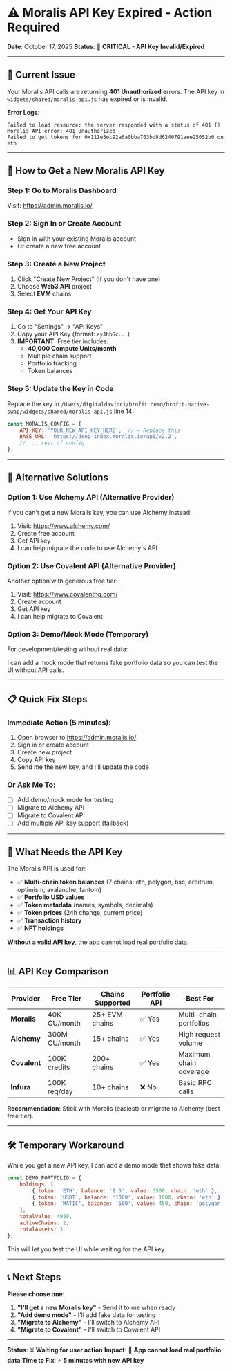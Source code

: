 # ⚠️ Moralis API Key Expired - Action Required

**Date**: October 17, 2025
**Status**: 🔴 **CRITICAL - API Key Invalid/Expired**

---

## 🐛 Current Issue

Your Moralis API calls are returning **401 Unauthorized** errors. The API key in `widgets/shared/moralis-api.js` has expired or is invalid.

**Error Logs**:
```
Failed to load resource: the server responded with a status of 401 ()
Moralis API error: 401 Unauthorized
Failed to get tokens for 0x111e5ec92a6a0bba703bd8d6240791aee25052b0 on eth
```

---

## 🔑 How to Get a New Moralis API Key

### Step 1: Go to Moralis Dashboard
Visit: https://admin.moralis.io/

### Step 2: Sign In or Create Account
- Sign in with your existing Moralis account
- Or create a new free account

### Step 3: Create a New Project
1. Click "Create New Project" (if you don't have one)
2. Choose **Web3 API** project
3. Select **EVM** chains

### Step 4: Get Your API Key
1. Go to "Settings" → "API Keys"
2. Copy your API Key (format: `eyJhbGc...`)
3. **IMPORTANT**: Free tier includes:
   - **40,000 Compute Units/month**
   - Multiple chain support
   - Portfolio tracking
   - Token balances

### Step 5: Update the Key in Code
Replace the key in `/Users/digitaldavinci/brofit demo/brofit-native-swap/widgets/shared/moralis-api.js` line 14:

```javascript
const MORALIS_CONFIG = {
    API_KEY: 'YOUR_NEW_API_KEY_HERE',  // ← Replace this
    BASE_URL: 'https://deep-index.moralis.io/api/v2.2',
    // ... rest of config
};
```

---

## 🚀 Alternative Solutions

### Option 1: Use Alchemy API (Alternative Provider)
If you can't get a new Moralis key, you can use Alchemy instead:

1. Visit: https://www.alchemy.com/
2. Create free account
3. Get API key
4. I can help migrate the code to use Alchemy's API

### Option 2: Use Covalent API (Alternative Provider)
Another option with generous free tier:

1. Visit: https://www.covalenthq.com/
2. Create account
3. Get API key
4. I can help migrate to Covalent

### Option 3: Demo/Mock Mode (Temporary)
For development/testing without real data:

I can add a mock mode that returns fake portfolio data so you can test the UI without API calls.

---

## 📋 Quick Fix Steps

### Immediate Action (5 minutes):
1. Open browser to https://admin.moralis.io/
2. Sign in or create account
3. Create new project
4. Copy API key
5. Send me the new key, and I'll update the code

### Or Ask Me To:
- [ ] Add demo/mock mode for testing
- [ ] Migrate to Alchemy API
- [ ] Migrate to Covalent API
- [ ] Add multiple API key support (fallback)

---

## 🔧 What Needs the API Key

The Moralis API is used for:
- ✅ **Multi-chain token balances** (7 chains: eth, polygon, bsc, arbitrum, optimism, avalanche, fantom)
- ✅ **Portfolio USD values**
- ✅ **Token metadata** (names, symbols, decimals)
- ✅ **Token prices** (24h change, current price)
- ✅ **Transaction history**
- ✅ **NFT holdings**

**Without a valid API key**, the app cannot load real portfolio data.

---

##  📊 API Key Comparison

| Provider | Free Tier | Chains Supported | Portfolio API | Best For |
|----------|-----------|------------------|---------------|----------|
| **Moralis** | 40K CU/month | 25+ EVM chains | ✅ Yes | Multi-chain portfolios |
| **Alchemy** | 300M CU/month | 15+ chains | ✅ Yes | High request volume |
| **Covalent** | 100K credits | 200+ chains | ✅ Yes | Maximum chain coverage |
| **Infura** | 100K req/day | 10+ chains | ❌ No | Basic RPC calls |

**Recommendation**: Stick with Moralis (easiest) or migrate to Alchemy (best free tier).

---

## 🛠️ Temporary Workaround

While you get a new API key, I can add a demo mode that shows fake data:

```javascript
const DEMO_PORTFOLIO = {
    holdings: [
        { token: 'ETH', balance: '1.5', value: 3500, chain: 'eth' },
        { token: 'USDT', balance: '1000', value: 1000, chain: 'eth' },
        { token: 'MATIC', balance: '500', value: 450, chain: 'polygon' }
    ],
    totalValue: 4950,
    activeChains: 2,
    totalAssets: 3
};
```

This will let you test the UI while waiting for the API key.

---

## 📞 Next Steps

**Please choose one:**

1. **"I'll get a new Moralis key"** - Send it to me when ready
2. **"Add demo mode"** - I'll add fake data for testing
3. **"Migrate to Alchemy"** - I'll switch to Alchemy API
4. **"Migrate to Covalent"** - I'll switch to Covalent API

---

**Status**: ⏳ **Waiting for user action**
**Impact**: 🔴 **App cannot load real portfolio data**
**Time to Fix**: ⚡ **5 minutes with new API key**
